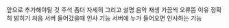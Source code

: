 앞으로 추가해야될 것
 주석 좀더 자세히 그리고 설명
 음악 재생 가끔씩 오류뜸 이유 정확히 밝히기 
 처음 서버 들어갔을때 인사 기능 
 서버에 누가 들어오면 인사하는 기능 


